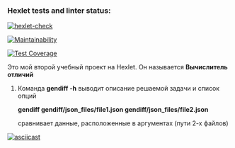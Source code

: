 ### Hexlet tests and linter status:

[![hexlet-check](https://github.com/ilia-rassolov/python-project-50/actions/workflows/hexlet-check.yml/badge.svg)](https://github.com/ilia-rassolov/python-project-50/actions/workflows/hexlet-check.yml)

[![Maintainability](https://api.codeclimate.com/v1/badges/a723eafeff9ce50f593f/maintainability)](https://codeclimate.com/github/ilia-rassolov/python-project-50/maintainability)

[![Test Coverage](https://api.codeclimate.com/v1/badges/a723eafeff9ce50f593f/test_coverage)](https://codeclimate.com/github/ilia-rassolov/python-project-50/test_coverage)


Это мой второй учебный проект на Hexlet. Он называется **Вычислитель отличий**

1. Команда **gendiff -h** выводит описание решаемой задачи и список опций

   **gendiff gendiff/json_files/file1.json gendiff/json_files/file2.json** 

   сравнивает данные, расположенные в аргументах (пути 2-х файлов)


[![asciicast](https://asciinema.org/a/OHyPacXfjy2BaJmTb3GngHDX9.svg)](https://asciinema.org/a/OHyPacXfjy2BaJmTb3GngHDX9)




